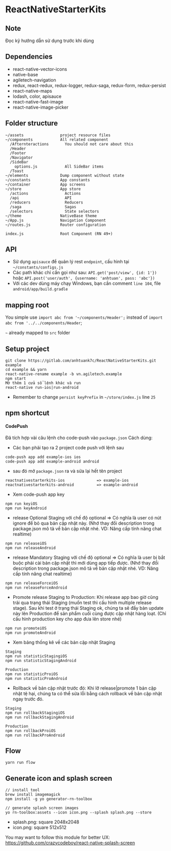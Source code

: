 # ReactNativeStarterKits

## Note
Đọc kỹ hướng dẫn sử dụng trước khi dùng

## Dependencies
- react-native-vector-icons
- native-base
- agiletech-navigation
- redux, react-redux, redux-logger, redux-saga, redux-form, redux-persist
- react-native-maps
- lodash, color, apisauce
- react-native-fast-image
- react-native-image-picker

## Folder structure

```
~/assets                project resource files
~/components            All related component
  /Afternteractions       You should not care about this
  /Header
  /Footer
  /Navigator
  /SideBar
    options.js            All SideBar items
  /Toast
~/elements              Dump component without state
~/constants             App constants
~/container             App screens
~/store                 App store
  /actions                Actions
  /api                    API
  /reducers               Reducers
  /saga                   Sagas
  /selectors              State selectors
~/theme                 NativeBase theme
~/App.js                Navigation Component
~/routes.js             Router configuration

index.js                Root Component (RN 49+)
```

## API
- Sử dụng `apisauce` để quản lý rest `endpoint`, cấu hình tại `~/constants/configs.js`
- Các path khác chỉ cần gọi như sau: `API.get('post/view', {id: 1'})` hoặc `API.post('user/auth', {username: 'anhtuan', pass: 'abc'})`
- Với các dev dùng máy chạy Windows, bạn cần comment `line 104`, file `android/app/build.gradle`

## mapping root

You simple use `import abc from '~/components/Header';` instead of `import abc from '../../components/Header`;

`~` already mapped to `src` folder

## Setup project

```
git clone https://gitlab.com/anhtuank7c/ReactNativeStarterKits.git example
cd example && yarn
react-native-rename example -b vn.agiletech.example
npm start
Mở thêm 1 cửa sổ lệnh khác và run
react-native run-ios|run-android
```

- Remember to change `persist keyPrefix` in `~/store/index.js` line `25`

## npm shortcut

#### CodePush
Đã tích hợp vài câu lệnh cho code-push vào `package.json`
Cách dùng:

- Các bạn phải tạo ra 2 project code push với lệnh sau

```
code-push app add example-ios ios
code-push app add example-android android
```

- sau đó mở `package.json` ra và sửa lại hết tên project

```
reactnativestarterkits-ios              => example-ios
reactnativestarterkits-android          => example-android
```

- Xem code-push app key

```
npm run keyiOS
npm run keyAndroid
```

- release Optional Staging với chế độ optional => Có nghĩa là user có nút ignore để bỏ qua bản cập nhật này. (Nhớ thay đổi description trong package.json mô tả về bản cập nhật nhé. VD: Nâng cấp tính năng chat realtime)

```
npm run releaseiOS
npm run releaseAndroid
```

- release Mandatory Staging với chế độ optional => Có nghĩa là user bị bắt buộc phải cài bản cập nhật thì mới dùng app tiếp được. (Nhớ thay đổi description trong package.json mô tả về bản cập nhật nhé. VD: Nâng cấp tính năng chat realtime)

```
npm run releaseForceiOS
npm run releaseForceAndroid
```

- Promote release Staging to Production: Khi release app bao giờ cũng trải qua trạng thái Staging (muốn test thì cấu hình multiple release stage). Sau khi test ở trạng thái Staging ok, chúng ta sẽ đẩy bản update này lên Production để sản phẩm cuối cùng được cập nhật hàng loạt. (Chỉ cấu hình production key cho app đưa lên store nhé)

```
npm run promoteiOS
npm run promoteAndroid
```

- Xem bảng thống kê về các bản cập nhật Staging

```
Staging
npm run statisticStagingiOS
npm run statisticStagingAndroid

Production
npm run statisticProiOS
npm run statisticProAndroid
```

- Rollback về bản cập nhật trước đó: Khi lỡ release|promote 1 bản cập nhật tệ hại, chúng ta có thể sửa lỗi bằng cách rollback về bản cập nhật ngay trước đó.

```
Staging
npm run rollbackStagingiOS
npm run rollbackStagingAndroid

Production
npm run rollbackProiOS
npm run rollbackProAndroid
```

## Flow

```
yarn run flow
```


## Generate icon and splash screen

```
// install tool
brew install imagemagick
npm install -g yo generator-rn-toolbox

// generate splash screen images
yo rn-toolbox:assets --icon icon.png --splash splash.png --store
```

- splash.png: square 2048x2048
- icon.png: square 512x512

You may want to follow this module for better UX: https://github.com/crazycodeboy/react-native-splash-screen
